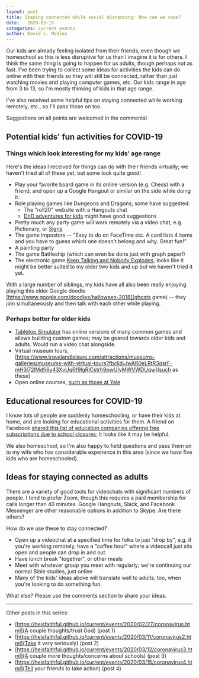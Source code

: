 ```yaml
---
layout: post
title: Staying connected while social distancing: How can we cope?
date:   2020-03-15
categories: current events
author: David L. Mobley
---
```


Our kids are already feeling isolated from their friends, even though we homeschool so this is less disruptive for us than I imagine it is for others. I think the same thing is going to happen for us adults, though perhaps not as fast. I've been trying to collect some ideas for activities the kids can do online with their friends so they will still be connected, rather than just watching movies and playing computer games, etc. Our kids range in age from 3 to 13, so I'm mostly thinking of kids in that age range.

I've also received some helpful tips on staying connected while working remotely, etc., so I'll pass those on too.

Suggestions on all points are welcomed in the comments!

## Potential kids' fun activities for COVID-19

### Things which look interesting for my kids' age range
Here's the ideas I received for things can do with their friends virtually; we haven't tried all of these yet, but some look quite good!
- Play your favorite board game in its online version (e.g. Chess) with a friend, and open up a Google Hangout or similar on the side while doing it.
- Role playing games like Dungeons and Dragons; some have suggested:
    - The "roll20" website with a Hangouts chat
    - [DnD adventures for kids](http://dndadventuresforkids.com/?fbclid=IwAR14hVq0hSyBo2PjMJ7mG9Q6P7RrbhRDDv9hrz4HslwSy7q0lHhMg7eeVTU) might have good suggestions
- Pretty much any party game will work remotely via a video chat, e.g. Pictionary, or [Signs](https://www.group-games.com/stationary-games/signs-game.html)
- The game Impostors -- "Easy to do on FaceTime etc. A card lists 4 items and you have to guess which one doesn’t belong and why. Great fun!"
- A painting party
- The game Battleship (which can even be done just with graph paper!)
- The electronic game [Keep Talking and Nobody Explodes](https://keeptalkinggame.com/); looks like it might be better suited to my older two kids and up but we haven't tried it yet.

With a large number of siblings, my kids have all also been really enjoying playing this older Google doodle [https://www.google.com/doodles/halloween-2018](ghosts game) -- they join simultaneously and then talk with each other while playing.

### Perhaps better for older kids
- [Tabletop Simulator](https://www.tabletopsimulator.com/) has online versions of many common games and allows building custom games; may be geared towards older kids and adults. Would run a video chat alongside.
- Virtual museum tours, [https://www.travelandleisure.com/attractions/museums-galleries/museums-with-virtual-tours?fbclid=IwAR0eLRtR3qsrF-mH3l72lMdfi6y43XvUqRf9lgRlCstrh9pwUIyMWVWDUqw](such as these)
- Open online courses, [such as those at Yale](https://oyc.yale.edu/courses?fbclid=IwAR1AuxBpeWVf1XLmw6l9ewjK2Mboo4ur0tLm3azIPEH60qbGUD4xX1vzYrw)

## Educational resources for COVID-19

I know lots of people are suddenly homeschooling, or have their kids at home, and are looking for educational activities for them. A friend on Facebook [shared this list of education companies offering free subscriptions due to school closures](https://kidsactivitiesblog.com/135609/list-of-education-companies-offering-free-subscriptions/); it looks like it may be helpful.

We also homeschool, so I'm also happy to field questions and pass them on to my wife who has considerable experience in this area (since we have five kids who are homeschooled).

## Ideas for staying connected as adults

There are a variety of good tools for videochats with significant numbers of people. I tend to prefer Zoom, though this requires a paid membership for calls longer than 40 minutes. Google Hangouts, Slack, and Facebook Messenger are other reasonable options in addition to Skype. Are there others?

How do we use these to stay connected?
- Open up a videochat at a specified time for folks to just "drop by", e.g. if you're working remotely, have a "coffee hour" where a videocall just sits open and people can drop in and out
- Have lunch break "together", or other meals
- Meet with whatever group you meet with regularly; we're continuing our normal Bible studies, just online
- Many of the kids' ideas above will translate well to adults, too, when you're looking to do something fun.

What else? Please use the comments section to share your ideas.

---

Other posts in this series:
- [https://heisfaithful.github.io/current/events/2020/02/27/coronavirus.html](A couple thoughts/trust God) (post 1)
- [https://heisfaithful.github.io/current/events/2020/03/11/coronavirus2.html](Take it very seriously) (post 2)
- [https://heisfaithful.github.io/current/events/2020/03/12/coronavirus3.html](A couple more thoughts/concerns about schools) (post 3)
- [https://heisfaithful.github.io/current/events/2020/03/15/coronavirus4.html](Tell your friends to take action) (post 4)
